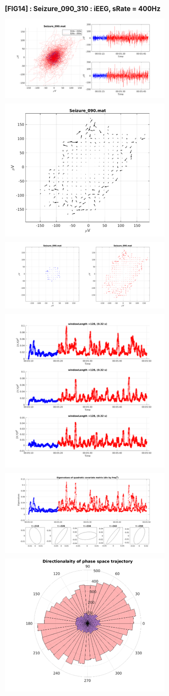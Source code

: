 ## [FIG14] : Seizure_090_310 : iEEG, sRate = 400Hz

![](../../output/phase/Seizure_090_310.png)

![](../../output/flow/Seizure_090_310.png)

![](../../output/flow2/Seizure_090_310.png)

![](../../output/quadvar/Seizure_090_310.png)

![](../../output/quadvareigval/Seizure_090_310.png)

![](../../output/directions/Seizure_090_310.png)
